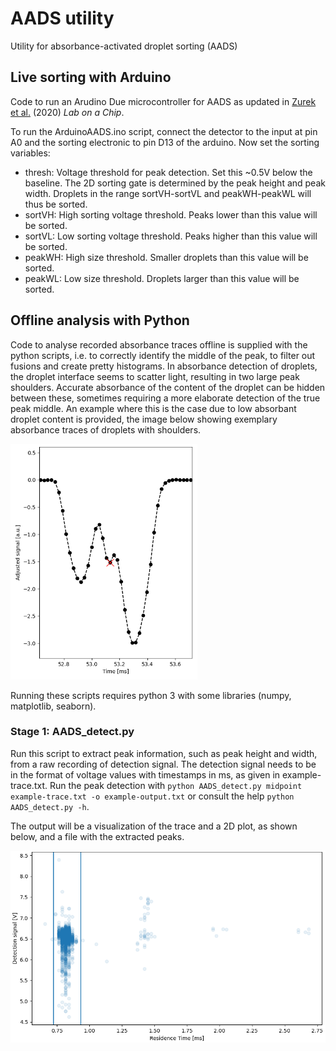 # AADS utility
Utility for absorbance-activated droplet sorting (AADS)


## Live sorting with Arduino

Code to run an Arudino Due microcontroller for AADS as updated in [Zurek et al.](https://doi.org/10.1039/D0LC00830C "Growth amplification in ultrahigh-throughput microdroplet screening increases sensitivity of clonal enzyme assays and minimizes phenotypic variation") (2020) _Lab on a Chip_.

To run the ArduinoAADS.ino script, connect the detector to the input at pin A0 and the sorting electronic to pin D13 of the arduino.
Now set the sorting variables:
- thresh: Voltage threshold for peak detection. Set this ~0.5V below the baseline.
The 2D sorting gate is determined by the peak height and peak width. Droplets in the range sortVH-sortVL and peakWH-peakWL will thus be sorted.
- sortVH: High sorting voltage threshold. Peaks lower than this value will be sorted.
- sortVL: Low sorting voltage threshold. Peaks higher than this value will be sorted.
- peakWH: High size threshold. Smaller droplets than this value will be sorted.
- peakWL: Low size threshold. Droplets larger than this value will be sorted.


## Offline analysis with Python

Code to analyse recorded absorbance traces offline is supplied with the python scripts, i.e. to correctly identify the middle of the peak, to filter out fusions and create pretty histograms. In absorbance detection of droplets, the droplet interface seems to scatter light, resulting in two large peak shoulders. Accurate absorbance of the content of the droplet can be hidden between these, sometimes requiring a more elaborate detection of the true peak middle. An example where this is the case due to low absorbant droplet content is provided, the image below showing exemplary absorbance traces of droplets with shoulders.

<img src="/example/drop.png" width="299" height="377">

Running these scripts requires python 3 with some libraries (numpy, matplotlib, seaborn).

### Stage 1: AADS_detect.py
Run this script to extract peak information, such as peak height and width, from a raw recording of detection signal. The detection signal needs to be in the format of voltage values with timestamps in ms, as given in example-trace.txt. Run the peak detection with `python AADS_detect.py midpoint example-trace.txt -o example-output.txt` or consult the help `python AADS_detect.py -h`. 

The output will be a visualization of the trace and a 2D plot, as shown below, and a file with the extracted peaks.

<img src="/example/scatter.png" width="505" height="307">


